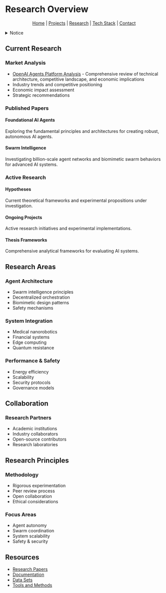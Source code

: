 # Research Overview

<p align="center">
  <a href="../README.md">Home</a> | <a href="../projects/projects.md">Projects</a> | <a href="../research/research.md">Research</a> | <a href="../techstack/techstack.md">Tech Stack</a> | <a href="../contact.md">Contact</a>
</p>

<details>
<summary>Notice</summary>

This repository is protected by copyright and subject to usage restrictions. See the [Copyright Notice](../COPYRIGHT.md) for details.
</details>

## Current Research

### Market Analysis
- [OpenAI Agents Platform Analysis](./market-analysis/openai-agents/analysis.md) - Comprehensive review of technical architecture, competitive landscape, and economic implications
- Industry trends and competitive positioning
- Economic impact assessment
- Strategic recommendations

### Published Papers

#### Foundational AI Agents
Exploring the fundamental principles and architectures for creating robust, autonomous AI agents.

#### Swarm Intelligence
Investigating billion-scale agent networks and biomimetic swarm behaviors for advanced AI systems.

### Active Research

#### Hypotheses
Current theoretical frameworks and experimental propositions under investigation.

#### Ongoing Projects
Active research initiatives and experimental implementations.

#### Thesis Frameworks
Comprehensive analytical frameworks for evaluating AI systems.

## Research Areas

### Agent Architecture
- Swarm intelligence principles
- Decentralized orchestration
- Biomimetic design patterns
- Safety mechanisms

### System Integration
- Medical nanorobotics
- Financial systems
- Edge computing
- Quantum resistance

### Performance & Safety
- Energy efficiency
- Scalability
- Security protocols
- Governance models

## Collaboration

### Research Partners
- Academic institutions
- Industry collaborators
- Open-source contributors
- Research laboratories

## Research Principles

### Methodology
- Rigorous experimentation
- Peer review process
- Open collaboration
- Ethical considerations

### Focus Areas
- Agent autonomy
- Swarm coordination
- System scalability
- Safety & security

## Resources

- [Research Papers](./papers/)
- [Documentation](./docs/)
- [Data Sets](./data/)
- [Tools and Methods](./tools/) 